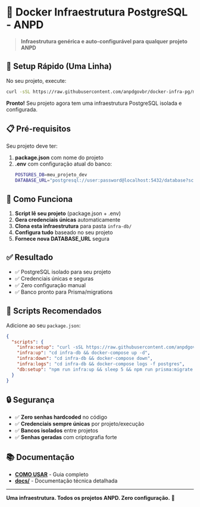 # 🐘 Docker Infraestrutura PostgreSQL - ANPD

> **Infraestrutura genérica e auto-configurável para qualquer projeto ANPD**

## 🚀 Setup Rápido (Uma Linha)

No seu projeto, execute:

```bash
curl -sSL https://raw.githubusercontent.com/anpdgovbr/docker-infra-pg/main/setup-infra.sh | bash
```

**Pronto!** Seu projeto agora tem uma infraestrutura PostgreSQL isolada e configurada.

## 📋 Pré-requisitos

Seu projeto deve ter:

1. **package.json** com nome do projeto
2. **.env** com configuração atual do banco:
   ```bash
   POSTGRES_DB=meu_projeto_dev
   DATABASE_URL="postgresql://user:password@localhost:5432/database?schema=public"
   ```

## 🎯 Como Funciona

1. **Script lê seu projeto** (package.json + .env)
2. **Gera credenciais únicas** automaticamente
3. **Clona esta infraestrutura** para pasta `infra-db/`
4. **Configura tudo** baseado no seu projeto
5. **Fornece nova DATABASE_URL** segura

## ✅ Resultado

- ✅ PostgreSQL isolado para seu projeto
- ✅ Credenciais únicas e seguras
- ✅ Zero configuração manual
- ✅ Banco pronto para Prisma/migrations

## 📖 Scripts Recomendados

Adicione ao seu `package.json`:

```json
{
  "scripts": {
    "infra:setup": "curl -sSL https://raw.githubusercontent.com/anpdgovbr/docker-infra-pg/main/setup-infra.sh | bash",
    "infra:up": "cd infra-db && docker-compose up -d",
    "infra:down": "cd infra-db && docker-compose down",
    "infra:logs": "cd infra-db && docker-compose logs -f postgres",
    "db:setup": "npm run infra:up && sleep 5 && npm run prisma:migrate && npm run prisma:seed"
  }
}
```

## 🔒 Segurança

- ✅ **Zero senhas hardcoded** no código
- ✅ **Credenciais sempre únicas** por projeto/execução
- ✅ **Bancos isolados** entre projetos
- ✅ **Senhas geradas** com criptografia forte

## 📚 Documentação

- **[COMO USAR](REPLICAR-EM-PROJETOS.md)** - Guia completo
- **[docs/](docs/)** - Documentação técnica detalhada

---

**Uma infraestrutura. Todos os projetos ANPD. Zero configuração.** 🎉
